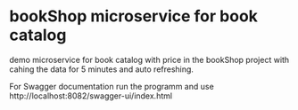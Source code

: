 # bookShop microservice for book catalog
demo microservice for book catalog with price in the bookShop project
with cahing the data for 5 minutes and auto refreshing. 


For Swagger documentation run the programm and use http://localhost:8082/swagger-ui/index.html

